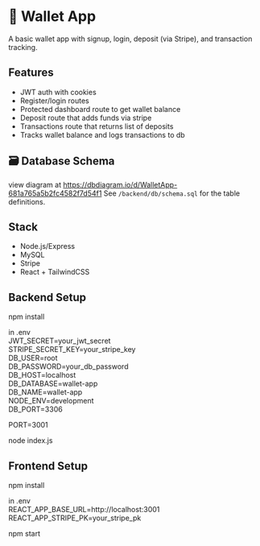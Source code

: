 # 💸 Wallet App

A basic wallet app with signup, login, deposit (via Stripe), and transaction tracking.

## Features

- JWT auth with cookies
- Register/login routes
- Protected dashboard route to get wallet balance
- Deposit route that adds funds via stripe
- Transactions route that returns list of deposits
- Tracks wallet balance and logs transactions to db

## 🗃 Database Schema

view diagram at https://dbdiagram.io/d/WalletApp-681a765a5b2fc4582f7d54f1
See `/backend/db/schema.sql` for the table definitions.

## Stack

- Node.js/Express
- MySQL
- Stripe
- React + TailwindCSS

## Backend Setup

npm install

in .env  
JWT_SECRET=your_jwt_secret  
STRIPE_SECRET_KEY=your_stripe_key  
DB_USER=root  
DB_PASSWORD=your_db_password  
DB_HOST=localhost  
DB_DATABASE=wallet-app  
DB_NAME=wallet-app  
NODE_ENV=development  
DB_PORT=3306

PORT=3001

node index.js

## Frontend Setup

npm install

in .env  
REACT_APP_BASE_URL=http://localhost:3001  
REACT_APP_STRIPE_PK=your_stripe_pk

npm start
